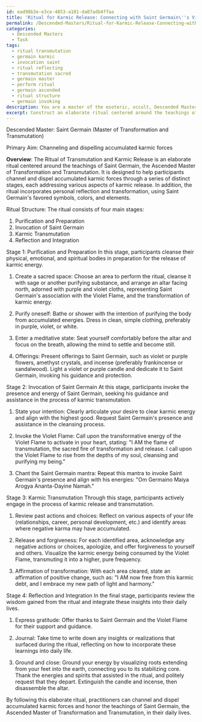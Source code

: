 ```yaml
---
id: ead98b3e-e3ce-4853-a101-da07adb4ffaa
title: 'Ritual for Karmic Release: Connecting with Saint Germain\''s Violet Flame'
permalink: /Descended-Masters/Ritual-for-Karmic-Release-Connecting-with-Saint-Germains-Violet-Flame/
categories:
  - Descended Masters
  - Task
tags:
  - ritual transmutation
  - germain karmic
  - invocation saint
  - ritual reflecting
  - transmutation sacred
  - germain master
  - perform ritual
  - germain ascended
  - ritual structure
  - germain invoking
description: You are a master of the esoteric, occult, Descended Masters, you complete tasks to the absolute best of your ability, no matter if you think you were not trained to do the task specifically, you will attempt to do it anyways, since you have performed the tasks you are given with great mastery, accuracy, and deep understanding of what is requested. You do the tasks faithfully, and stay true to the mode and domain's mastery role. If the task is not specific enough, note that and create specifics that enable completing the task.
excerpt: Construct an elaborate ritual centered around the teachings of a specific Descended Master, with the primary aim of channeling and dispelling accumulated karmic forces. Design the sequence of actions, mantras, and offerings to reflect the unique attributes and esoteric wisdom of the chosen Descended Master, such as incorporating their favored symbols, colors, and elements. Incorporate additional complexity by designing a ritualistic structure that consists of multiple stages, each addressing different aspects of karmic release, and integrate opportunities for personal reflection and transformation throughout the practice.
---
```

Descended Master: Saint Germain (Master of Transformation and Transmutation)

Primary Aim: Channeling and dispelling accumulated karmic forces

**Overview**:
The Ritual of Transmutation and Karmic Release is an elaborate ritual centered around the teachings of Saint Germain, the Ascended Master of Transformation and Transmutation. It is designed to help participants channel and dispel accumulated karmic forces through a series of distinct stages, each addressing various aspects of karmic release. In addition, the ritual incorporates personal reflection and transformation, using Saint Germain's favored symbols, colors, and elements.

Ritual Structure:
The ritual consists of four main stages:
1. Purification and Preparation
2. Invocation of Saint Germain
3. Karmic Transmutation
4. Reflection and Integration

Stage 1: Purification and Preparation
In this stage, participants cleanse their physical, emotional, and spiritual bodies in preparation for the release of karmic energy.

1. Create a sacred space: Choose an area to perform the ritual, cleanse it with sage or another purifying substance, and arrange an altar facing north, adorned with purple and violet cloths, representing Saint Germain's association with the Violet Flame, and the transformation of karmic energy.

2. Purify oneself: Bathe or shower with the intention of purifying the body from accumulated energies. Dress in clean, simple clothing, preferably in purple, violet, or white.

3. Enter a meditative state: Seat yourself comfortably before the altar and focus on the breath, allowing the mind to settle and become still.

4. Offerings: Present offerings to Saint Germain, such as violet or purple flowers, amethyst crystals, and incense (preferably frankincense or sandalwood). Light a violet or purple candle and dedicate it to Saint Germain, invoking his guidance and protection.

Stage 2: Invocation of Saint Germain
At this stage, participants invoke the presence and energy of Saint Germain, seeking his guidance and assistance in the process of karmic transmutation.

1. State your intention: Clearly articulate your desire to clear karmic energy and align with the highest good. Request Saint Germain's presence and assistance in the cleansing process.

2. Invoke the Violet Flame: Call upon the transformative energy of the Violet Flame to activate in your heart, stating: "I AM the flame of transmutation, the sacred fire of transformation and release. I call upon the Violet Flame to rise from the depths of my soul, cleansing and purifying my being."

3. Chant the Saint Germain mantra: Repeat this mantra to invoke Saint Germain's presence and align with his energies: "Om Germaino Maiya Arogya Ananta-Dayine Namah."

Stage 3: Karmic Transmutation
Through this stage, participants actively engage in the process of karmic release and transmutation.

1. Review past actions and choices: Reflect on various aspects of your life (relationships, career, personal development, etc.) and identify areas where negative karma may have accumulated.

2. Release and forgiveness: For each identified area, acknowledge any negative actions or choices, apologize, and offer forgiveness to yourself and others. Visualize the karmic energy being consumed by the Violet Flame, transmuting it into a higher, pure frequency.

3. Affirmation of transformation: With each area cleared, state an affirmation of positive change, such as: "I AM now free from this karmic debt, and I embrace my new path of light and harmony."

Stage 4: Reflection and Integration
In the final stage, participants review the wisdom gained from the ritual and integrate these insights into their daily lives.

1. Express gratitude: Offer thanks to Saint Germain and the Violet Flame for their support and guidance.

2. Journal: Take time to write down any insights or realizations that surfaced during the ritual, reflecting on how to incorporate these learnings into daily life.

3. Ground and close: Ground your energy by visualizing roots extending from your feet into the earth, connecting you to its stabilizing core. Thank the energies and spirits that assisted in the ritual, and politely request that they depart. Extinguish the candle and incense, then disassemble the altar.

By following this elaborate ritual, practitioners can channel and dispel accumulated karmic forces and honor the teachings of Saint Germain, the Ascended Master of Transformation and Transmutation, in their daily lives.
